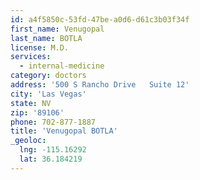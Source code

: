 ```yaml
---
id: a4f5850c-53fd-47be-a0d6-d61c3b03f34f
first_name: Venugopal
last_name: BOTLA
license: M.D.
services:
  - internal-medicine
category: doctors
address: '500 S Rancho Drive   Suite 12'
city: 'Las Vegas'
state: NV
zip: '89106'
phone: 702-877-1887
title: 'Venugopal BOTLA'
_geoloc:
  lng: -115.16292
  lat: 36.184219
---
```

